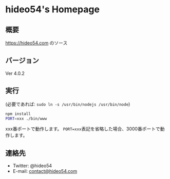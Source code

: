 # hideo54's Homepage

## 概要

https://hideo54.com のソース

## バージョン

Ver 4.0.2

## 実行

(必要であれば: `sudo ln -s /usr/bin/nodejs /usr/bin/node`)

```bash
npm install
PORT=xxx ./bin/www
```

xxx番ポートで動作します。
`PORT=xxx`表記を省略した場合、3000番ポートで動作します。

## 連絡先

* Twitter: @hideo54
* E-mail: contact@hideo54.com
